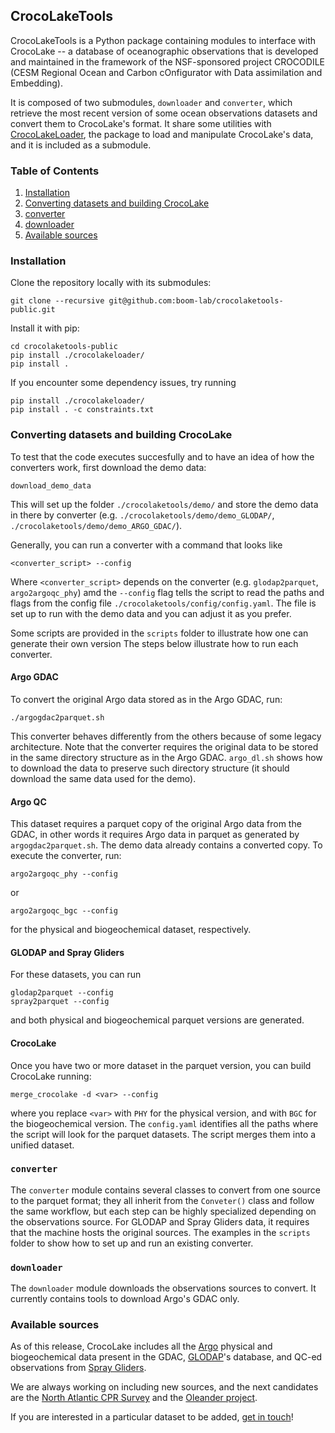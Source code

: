 ## CrocoLakeTools

CrocoLakeTools is a Python package containing modules to interface with CrocoLake -- a database of oceanographic observations that is developed and maintained in the framework of the NSF-sponsored project CROCODILE (CESM Regional Ocean and Carbon cOnfigurator with Data assimilation and Embedding).

It is composed of two submodules, `downloader` and `converter`, which retrieve the most recent version of some ocean observations datasets and convert them to CrocoLake's format. It share some utilities with [CrocoLakeLoader](https://github.com/boom-lab/crocolakeloader/tree/9758ba72f1d6fc968a5cfabf8740a49eef9022ea), the package to load and manipulate CrocoLake's data, and it is included as a submodule.

### Table of Contents
1. [Installation](#installation)
2. [Converting datasets and building CrocoLake](#converting-datasets-and-building-crocolake)
3. [converter](#converter)
4. [downloader](#downloader)
5. [Available sources](#available-sources)

### Installation
Clone the repository locally with its submodules:
```
git clone --recursive git@github.com:boom-lab/crocolaketools-public.git
```
Install it with pip:
```
cd crocolaketools-public
pip install ./crocolakeloader/
pip install .
```

If you encounter some dependency issues, try running
```
pip install ./crocolakeloader/
pip install . -c constraints.txt
```

### Converting datasets and building CrocoLake
To test that the code executes succesfully and to have an idea of how the converters work, first download the demo data:
```
download_demo_data
```

This will set up the folder `./crocolaketools/demo/` and store the demo data in there by converter (e.g. `./crocolaketools/demo/demo_GLODAP/`, `./crocolaketools/demo/demo_ARGO_GDAC/`).

Generally, you can run a converter with a command that looks like
```
<converter_script> --config
```
Where `<converter_script>` depends on the converter (e.g. `glodap2parquet`, `argo2argoqc_phy`) amd the `--config` flag tells the script to read the paths and flags from the config file `./crocolaketools/config/config.yaml`. The file is set up to run with the demo data and you can adjust it as you prefer.

Some scripts are provided in the `scripts` folder to illustrate how one can generate their own version The steps below illustrate how to run each converter.

#### Argo GDAC

To convert the original Argo data stored as in the Argo GDAC, run:
```
./argogdac2parquet.sh
```
This converter behaves differently from the others because of some legacy architecture. Note that the converter requires the original data to be stored in the same directory structure as in the Argo GDAC. `argo_dl.sh` shows how to download the data to preserve such directory structure (it should download the same data used for the demo).

#### Argo QC

This dataset requires a parquet copy of the original Argo data from the GDAC, in other words it requires Argo data in parquet as generated by `argogdac2parquet.sh`. The demo data already contains a converted copy. To execute the converter, run:
```
argo2argoqc_phy --config
```
or
```
argo2argoqc_bgc --config
```
for the physical and biogeochemical dataset, respectively.

#### GLODAP and Spray Gliders

For these datasets, you can run
```
glodap2parquet --config
spray2parquet --config
```
and both physical and biogeochemical parquet versions are generated.

#### CrocoLake

Once you have two or more dataset in the parquet version, you can build CrocoLake running:
```
merge_crocolake -d <var> --config
```
where you replace `<var>` with `PHY` for the physical version, and with `BGC` for the biogeochemical version. The `config.yaml` identifies all the paths where the script will look for the parquet datasets. The script merges them into a unified dataset.

### `converter`

The `converter` module contains several classes to convert from one source to the parquet format; they all inherit from the `Conveter()` class and follow the same workflow, but each step can be highly specialized depending on the observations source. For GLODAP and Spray Gliders data, it requires that the machine hosts the original sources. The examples in the `scripts` folder to show how to set up and run an existing converter.

### `downloader`

The `downloader` module downloads the observations sources to convert. It currently contains tools to download Argo's GDAC only.

### Available sources

As of this release, CrocoLake includes all the [Argo](https://argo.ucsd.edu/) physical and biogeochemical data present in the GDAC, [GLODAP](https://glodap.info/)'s database, and QC-ed observations from [Spray Gliders](https://spraydata.ucsd.edu/about/spray-glider).

We are always working on including new sources, and the next candidates are the [North Atlantic CPR Survey](https://www.bco-dmo.org/project/547835) and the [Oleander project](https://www.aoml.noaa.gov/phod/goos/oleander/intro.php).

If you are interested in a particular dataset to be added, [get in touch](enrico.milanese@whoi.edu)!

